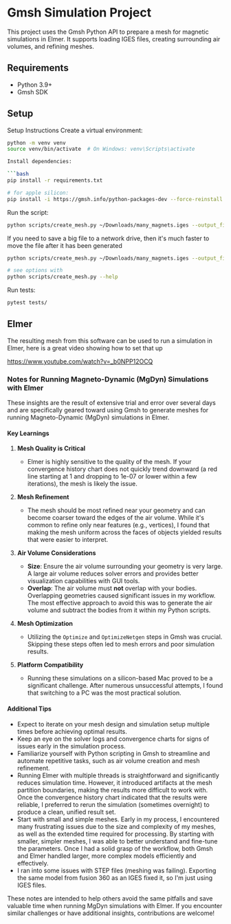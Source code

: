 # Gmsh Simulation Project

This project uses the Gmsh Python API to prepare a mesh for magnetic simulations in Elmer. It supports loading IGES files, creating surrounding air volumes, and refining meshes.

## Requirements

- Python 3.9+
- Gmsh SDK

## Setup

Setup Instructions
Create a virtual environment:

```bash
python -m venv venv
source venv/bin/activate  # On Windows: venv\Scripts\activate

Install dependencies:

```bash
pip install -r requirements.txt

# for apple silicon:
pip install -i https://gmsh.info/python-packages-dev --force-reinstall --no-cache-dir gmsh
```

Run the script:

```bash
python scripts/create_mesh.py ~/Downloads/many_magnets.iges --output_file ~/Downloads/many_magnets.msh
```

If you need to save a big file to a network drive, then it's much faster to move the file after it has been generated
```bash
python scripts/create_mesh.py ~/Downloads/many_magnets.iges --output_file /tmp/many_magnets.msh --refinement_factor 0.05 && mv /tmp/many_magnets.msh /Volumes/Users/Craig/Elmer/Projects/many_magnets/mesh.msh
```

```bash
# see options with
python scripts/create_mesh.py --help
```

Run tests:

```bash
pytest tests/
```

## Elmer

The resulting mesh from this software can be used to run a simulation in Elmer, here is a great video showing how to set that up

https://www.youtube.com/watch?v=_b0NPP12OCQ

### Notes for Running Magneto-Dynamic (MgDyn) Simulations with Elmer

These insights are the result of extensive trial and error over several days and are specifically geared toward using Gmsh to generate meshes for running Magneto-Dynamic (MgDyn) simulations in Elmer.

#### Key Learnings

1. **Mesh Quality is Critical**

   - Elmer is highly sensitive to the quality of the mesh. If your convergence history chart does not quickly trend downward (a red line starting at 1 and dropping to 1e-07 or lower within a few iterations), the mesh is likely the issue.

2. **Mesh Refinement**

   - The mesh should be most refined near your geometry and can become coarser toward the edges of the air volume. While it's common to refine only near features (e.g., vertices), I found that making the mesh uniform across the faces of objects yielded results that were easier to interpret.

3. **Air Volume Considerations**

   - **Size**: Ensure the air volume surrounding your geometry is very large. A large air volume reduces solver errors and provides better visualization capabilities with GUI tools.
   - **Overlap**: The air volume must **not** overlap with your bodies. Overlapping geometries caused significant issues in my workflow. The most effective approach to avoid this was to generate the air volume and subtract the bodies from it within my Python scripts.

4. **Mesh Optimization**

   - Utilizing the `Optimize` and `OptimizeNetgen` steps in Gmsh was crucial. Skipping these steps often led to mesh errors and poor simulation results.

5. **Platform Compatibility**

   - Running these simulations on a silicon-based Mac proved to be a significant challenge. After numerous unsuccessful attempts, I found that switching to a PC was the most practical solution.

#### Additional Tips
- Expect to iterate on your mesh design and simulation setup multiple times before achieving optimal results.
- Keep an eye on the solver logs and convergence charts for signs of issues early in the simulation process.
- Familiarize yourself with Python scripting in Gmsh to streamline and automate repetitive tasks, such as air volume creation and mesh refinement.
- Running Elmer with multiple threads is straightforward and significantly reduces simulation time. However, it introduced artifacts at the mesh partition boundaries, making the results more difficult to work with. Once the convergence history chart indicated that the results were reliable, I preferred to rerun the simulation (sometimes overnight) to produce a clean, unified result set.
- Start with small and simple meshes. Early in my process, I encountered many frustrating issues due to the size and complexity of my meshes, as well as the extended time required for processing. By starting with smaller, simpler meshes, I was able to better understand and fine-tune the parameters. Once I had a solid grasp of the workflow, both Gmsh and Elmer handled larger, more complex models efficiently and effectively.
- I ran into some issues with STEP files (meshing was failing). Exporting the same model from fusion 360 as an IGES fixed it, so I'm just using IGES files.

These notes are intended to help others avoid the same pitfalls and save valuable time when running MgDyn simulations with Elmer. If you encounter similar challenges or have additional insights, contributions are welcome!
